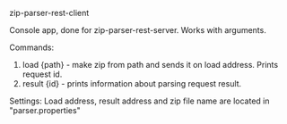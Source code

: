 zip-parser-rest-client

Console app, done for zip-parser-rest-server. Works with arguments.

Commands:
1. load {path} - make zip from path and sends it on load address. Prints request id.
2. result {id} - prints information about parsing request result.

Settings:
Load address, result address and zip file name are located in "parser.properties"